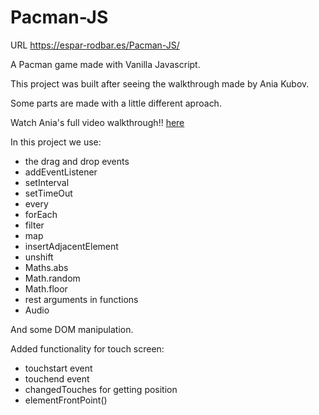 # Pacman-JS

URL https://espar-rodbar.es/Pacman-JS/

A Pacman game made with Vanilla Javascript.

This project was built after seeing the walkthrough made by Ania Kubov.

Some parts are made with a little different aproach.

Watch Ania's full video walkthrough!! [here](https://youtu.be/XD5sZWxwJUk)

In this project we use:

- the drag and drop events
- addEventListener
- setInterval
- setTimeOut
- every
- forEach
- filter
- map
- insertAdjacentElement
- unshift
- Maths.abs
- Math.random
- Math.floor
- rest arguments in functions
- Audio

And some DOM manipulation.

Added functionality for touch screen:

- touchstart event
- touchend event
- changedTouches for getting position
- elementFrontPoint()
